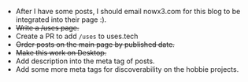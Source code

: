 - After I have some posts, I should email nowx3.com for this blog to be integrated into their page :).
- ~~Write a /uses page.~~
- Create a PR to add `/uses` to uses.tech
- ~~Order posts on the main page by published date.~~
- ~~Make this work on Desktop.~~
- Add description into the meta tag of posts.
- Add some more meta tags for discoverability on the hobbie projects.
